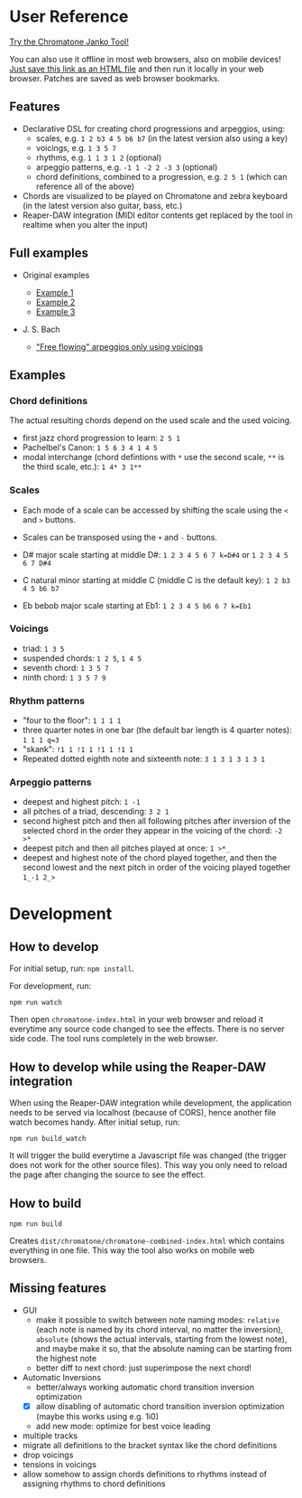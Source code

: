 User Reference
==============

[Try the Chromatone Janko Tool!](https://iostream.github.io/chromatone-helper/v2-dev/ "Chromatone Helper by iostream")

You can also use it offline in most web browsers, also on mobile devices! [Just save this link as an HTML file](https://github.com/iostream/chromatone-helper/raw/gh-pages/v2-dev/index.html "Download the Chromatone Janko Tool") and then run it locally in your web browser. Patches are saved as web browser bookmarks.

Features
--------
- Declarative DSL for creating chord progressions and arpeggios, using:
  - scales, e.g. `1 2 b3 4 5 b6 b7` (in the latest version also using a key)
  - voicings, e.g. `1 3 5 7`
  - rhythms, e.g. `1 1 3 1 2` (optional)
  - arpeggio patterns, e.g. `-1 1 -2 2 -3 3` (optional)
  - chord definitions, combined to a progression, e.g. `2 5 1` (which can reference all of the above)
- Chords are visualized to be played on Chromatone and zebra keyboard (in the latest version also guitar, bass, etc.)
- Reaper-DAW integration (MIDI editor contents get replaced by the tool in realtime when you alter the input)

Full examples
-------------

* Original examples
  + [Example 1](https://iostream.github.io/chromatone-helper/v2-dev/#chords=(%24a%3A+1+2+6+4+5+6)%0D%0A(%24b%3A+8+7+6+5+4+3)%0D%0A%0D%0Aa+d%3Du+i%2B%3D2++A%3Db%0D%0A(a+b)%0D%0Ab+d%3Dd%0D%0Aa+d%3Dd+i%2B%3D1+t-%3D12%0D%0A&scale%5B0%5D=r1+2+b3+4+5+b6+7+k%3DD3&voicing=1+3+8+5+7+8&rhythms=1+1+1+1+1+1+1+1+q%3D4&arp=b%3A+%3E*%0D%0A1_%3E+%3E+%3E+4_%3E+%3E+%3E&instrument=zebra&bpm=117)
  + [Example 2](https://iostream.github.io/chromatone-helper/v2-dev/#chords=(%24a1%3A+1i1+6i0+2+5*+V%3Db)%0D%0A(%24a2%3A+1*+6*+2**+6**+V%3Dc+R%3Dc)%0D%0A%0D%0Aa1+A%3Da%0D%0Aa1+A%3Db%0D%0Aa2+A%3Db&scale%5B0%5D=r1+2+3+4+5+b6+7+k%3DB2&scale%5B1%5D=r1+2+3+4+5+6+7+k%3DB2&scale%5B2%5D=r1+2+b3+4+5+b6+b7+k%3DEb2&voicing=a%3A+1+5+8+10+12+%0D%0Ab%3A+1+5+8+9+10+12%0D%0Ac%3A+1+3+5+7+8%0D%0Aa&rhythms=1+1+!1+1+!1+1+!1+1+q%3D4%0D%0Ab%3A+1+!1+1+!1+1+!1+1+1%0D%0Ac%3A+1+1+1+1+1+1+1+1&arp=a%3A+1_3+%3E*+2_4%0D%0Ab%3A+1+2_3_4+2+3_4_5+-2+-1_-2_-3%0D%0A&instrument=guitar&bpm=146)
  + [Example 3](https://iostream.github.io/chromatone-helper/v2-dev/#chords=(A%3A+%0D%0A+(2i3+4+5+V%3Db+3)+V%3Da%0D%0A)%0D%0A(B%3A%0D%0A+(2+4+6+8)+V%3Db%0D%0A)%0D%0A(B+B)&scale%5B0%5D=r1+2+b3+4+5+6+b7+k%3Dd2&voicing=a%3A+3+5+7+8%0D%0Ab%3A+3+6+8+10%0D%0A&rhythms=6+8+12+8+6+8+8+8+q%3D4%0D%0A&arp=1+-1+-3+-2+-3+-1+&instrument=chromatic&bpm=128)

* J. S. Bach
  + ["Free flowing" arpeggios only using voicings](https://iostream.github.io/chromatone-helper/#chords=1t12Va+4Vb+6Vc+1t12Vd%2C%0D%0A6+5+1+2%0D%0A&voicing=a%3A+1+5+10+9+10+5+10+5%0D%0Ab%3A+5+10+15+14+15+10+15+10%0D%0Ac%3A+3+9+13+12+13+9+13+9%0D%0Ad%3A+1+8+10+9+10+8+10+8+1+8+10+9+10+8+10+7%0D%0Aa%0D%0A&zebra_root=-17&scale[0]=r1+2+3+4+5+6+7&rhythms=1+1+1+1+1+1+1+1+1+1+1+1+1+1+1+1&arp=>*)


Examples
--------

### Chord definitions

The actual resulting chords depend on the used scale and the used voicing.

* first jazz chord progression to learn: `2 5 1`
* Pachelbel's Canon: `1 5 6 3 4 1 4 5`
* modal interchange (chord defintions with `*` use the second scale, `**` is the third scale, etc.): `1 4* 3 1**`

### Scales

* Each mode of a scale can be accessed by shifting the scale using the `<` and `>` buttons.
* Scales can be transposed using the `+` and `-` buttons.

* D# major scale starting at middle D#: `1 2 3 4 5 6 7 k=D#4` or `1 2 3 4 5 6 7 D#4`
* C natural minor starting at middle C (middle C is the default key): `1 2 b3 4 5 b6 b7`
* Eb bebob major scale starting at Eb1: `1 2 3 4 5 b6 6 7 k=Eb1`

### Voicings

* triad: `1 3 5`
* suspended chords: `1 2 5`, `1 4 5`
* seventh chord: `1 3 5 7`
* ninth chord: `1 3 5 7 9`

### Rhythm patterns

* "four to the floor": `1 1 1 1`
* three quarter notes in one bar (the default bar length is 4 quarter notes): `1 1 1 q=3`
* "skank": `!1 1 !1 1 !1 1 !1 1`
* Repeated dotted eighth note and sixteenth note: `3 1 3 1 3 1 3 1`

### Arpeggio patterns

* deepest and highest pitch: `1 -1`
* all pitches of a triad, descending: `3 2 1`
* second highest pitch and then all following pitches after inversion of the selected chord in the order they appear in the voicing of the chord: `-2 >*`
* deepest pitch and then all pitches played at once: `1 >*_`
* deepest and highest note of the chord played together, and then the second lowest and the next pitch in order of the voicing played together `1_-1 2_>`

Development
===========

How to develop
--------------

For initial setup, run: `npm install`.

For development, run:

```
npm run watch
```

Then open `chromatone-index.html` in your web browser and reload it everytime any source code changed to see the effects. There is no server side code. The tool runs completely in the web browser.

How to develop while using the Reaper-DAW integration
-----------------------------------------------------

When using the Reaper-DAW integration while development, the application needs to be served via localhost (because of CORS), hence another file watch becomes handy. After initial setup, run:

```
npm run build_watch
```

It will trigger the build everytime a Javascript file was changed (the trigger does not work for the other source files). This way you only need to reload the page after changing the source to see the effect.


How to build
------------

```
npm run build
```

Creates `dist/chromatone/chromatone-combined-index.html` which contains everything in one file. This way the tool also works on mobile web browsers.

Missing features
----------------

- GUI
   * make it possible to switch between note naming modes: `relative` (each note is named by its chord interval, no matter the inversion), `absolute` (shows the actual intervals, starting from the lowest note), and maybe make it so, that the absolute naming can be starting from the highest note
   * better diff to next chord: just superimpose the next chord!
- Automatic Inversions
   * better/always working automatic chord transition inversion optimization
   * [x] allow disabling of automatic chord transition inversion optimization (maybe this works using e.g. 1i0)
   * add new mode: optimize for best voice leading
- multiple tracks
- migrate all definitions to the bracket syntax like the chord definitions
- drop voicings
- tensions in voicings
- allow somehow to assign chords definitions to rhythms instead of assigning rhythms to chord definitions
